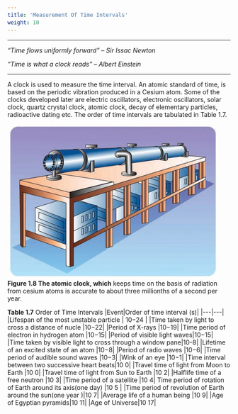 ```yaml
---
title: 'Measurement Of Time Intervals'
weight: 10
---
```


---
_“Time flows uniformly forward” – Sir Issac Newton_

_“Time is what a clock reads” – Albert Einstein_

---
A clock is used to measure the time interval. An atomic standard of time, is based on the periodic vibration produced in a Cesium atom. Some of the clocks developed later are electric oscillators, electronic oscillators, solar clock, quartz crystal clock, atomic clock, decay of elementary particles, radioactive dating etc. The order of time intervals are tabulated in Table 1.7.

![Alt text](image_18.png)
**Figure 1.8 The atomic clock, which** keeps time on the basis of radiation from cesium atoms is accurate to about three millionths of a second per year.

**Table 1.7** Order of Time Intervals 
|Event|Order of time interval (s)|
|---|---|
|Lifespan of the most unstable particle | 10−24 |
|Time taken by light to cross a distance of nucle |10−22|
|Period of X-rays |10−19|
|Time period of electron in hydrogen atom |10−15|
|Period of visible light waves|10−15|
|Time taken by visible light to cross through a window pane|10-8|
|Lifetime of an excited state of an atom |10−8|
|Period of radio waves |10−6|
|Time period of audible sound waves |10−3|
|Wink of an eye |10−1|
|Time interval between two successive heart beats|10 0|
|Travel time of light from Moon to Earth |10 0|
|Travel time of light from Sun to Earth |10 2|
|Halflife time of a free neutron |10 3|
|Time period of a satellite |10 4|
Time period of rotation of Earth around its axis(one day) |10 5 |
|Time period of revolution of Earth around the sun(one year )|10 7|
|Average life of a human being |10 9|
|Age of Egyptian pyramids|10 11| 
|Age of Universe|10 17|